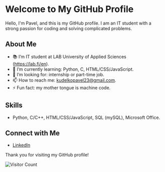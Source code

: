 # Welcome to My GitHub Profile

Hello, I'm Pavel, and this is my GitHub profile. I am an IT student with a strong passion for coding and solving complicated
problems.

## About Me

- :books: I’m IT student at LAB University of Applied Sciences (https://lab.fi/en).
- 🌱 I’m currently learning: Python, C, HTML/CSS/JavaScript.
- 👯 I’m looking for: internship or part-time job.
- 📫 How to reach me: kudelkopavel23@gmail.com.
- ⚡ Fun fact: my mother tongue is machine code.

## Skills

- Python, C/C++, HTML/CSS/JavaScript, SQL (mySQL), Microsoft Office.


## Connect with Me

- [LinkedIn](https://www.linkedin.com/in/pavel-kudelko-a29066295/)
  

Thank you for visiting my GitHub profile!

![Visitor Count](https://visitor-badge.laobi.icu/badge?page_id=your_username.your_username)
